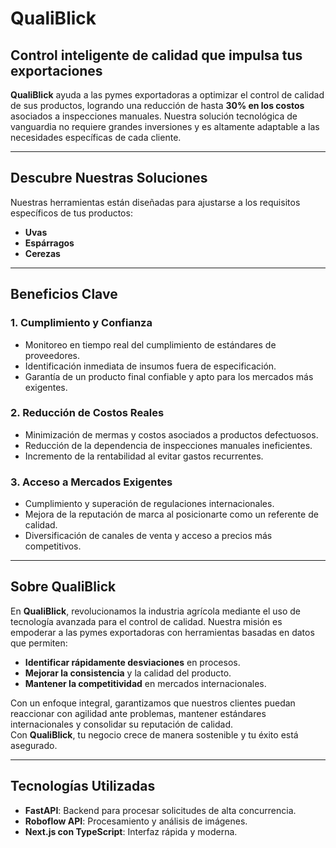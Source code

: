 # **QualiBlick**

## Control inteligente de calidad que impulsa tus exportaciones

**QualiBlick** ayuda a las pymes exportadoras a optimizar el control de calidad de sus productos, logrando una reducción de hasta **30% en los costos** asociados a inspecciones manuales. Nuestra solución tecnológica de vanguardia no requiere grandes inversiones y es altamente adaptable a las necesidades específicas de cada cliente.

---

## **Descubre Nuestras Soluciones**

Nuestras herramientas están diseñadas para ajustarse a los requisitos específicos de tus productos:

- **Uvas**
- **Espárragos**
- **Cerezas**

---

## **Beneficios Clave**

### 1. **Cumplimiento y Confianza**

- Monitoreo en tiempo real del cumplimiento de estándares de proveedores.
- Identificación inmediata de insumos fuera de especificación.
- Garantía de un producto final confiable y apto para los mercados más exigentes.

### 2. **Reducción de Costos Reales**

- Minimización de mermas y costos asociados a productos defectuosos.
- Reducción de la dependencia de inspecciones manuales ineficientes.
- Incremento de la rentabilidad al evitar gastos recurrentes.

### 3. **Acceso a Mercados Exigentes**

- Cumplimiento y superación de regulaciones internacionales.
- Mejora de la reputación de marca al posicionarte como un referente de calidad.
- Diversificación de canales de venta y acceso a precios más competitivos.

---

## **Sobre QualiBlick**

En **QualiBlick**, revolucionamos la industria agrícola mediante el uso de tecnología avanzada para el control de calidad. Nuestra misión es empoderar a las pymes exportadoras con herramientas basadas en datos que permiten:

- **Identificar rápidamente desviaciones** en procesos.
- **Mejorar la consistencia** y la calidad del producto.
- **Mantener la competitividad** en mercados internacionales.

Con un enfoque integral, garantizamos que nuestros clientes puedan reaccionar con agilidad ante problemas, mantener estándares internacionales y consolidar su reputación de calidad.  
Con **QualiBlick**, tu negocio crece de manera sostenible y tu éxito está asegurado.

---

## **Tecnologías Utilizadas**

- **FastAPI**: Backend para procesar solicitudes de alta concurrencia.
- **Roboflow API**: Procesamiento y análisis de imágenes.
- **Next.js con TypeScript**: Interfaz rápida y moderna.
